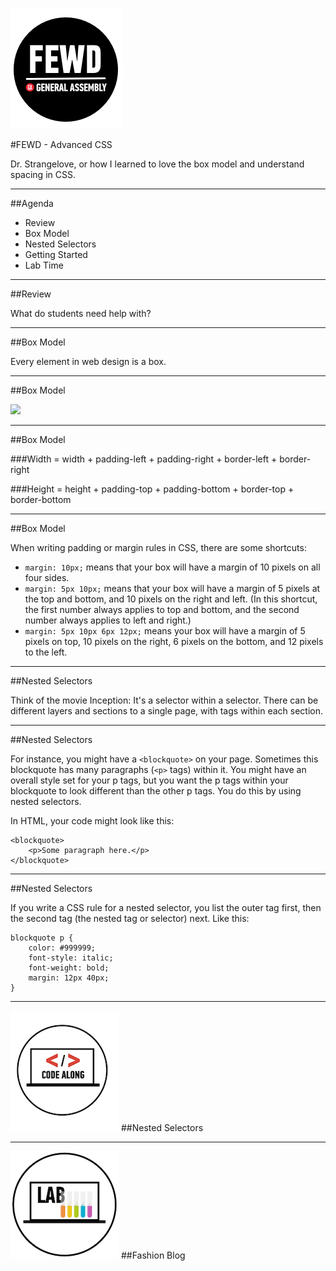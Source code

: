 ![GeneralAssemb.ly](../../img/icons/FEWD_Logo.png)

#FEWD - Advanced CSS

Dr. Strangelove, or how I learned to love the box model and understand spacing in CSS.

---


##Agenda

*	Review
*	Box Model
*	Nested Selectors
*	Getting Started
*	Lab Time

---

##Review

What do students need help with?

---


##Box Model

Every element in web design is a box. 

---


##Box Model

![](http://www.mandalatv.net/itp/drivebys/css/lib/img/box_model.gif)

---

##Box Model

###Width = width + padding-left + padding-right + border-left + border-right

###Height = height + padding-top + padding-bottom + border-top + border-bottom

---

##Box Model

When writing padding or margin rules in CSS, there are some shortcuts:

- ```margin: 10px;``` means that your box will have a margin of 10 pixels on all four sides.
- ```margin: 5px 10px;``` means that your box will have a margin of 5 pixels at the top and bottom, and 10 pixels on the right and left. (In this shortcut, the first number always applies to top and bottom, and the second number always applies to left and right.)
- ```margin: 5px 10px 6px 12px;``` means your box will have a margin of 5 pixels on top, 10 pixels on the right, 6 pixels on the bottom, and 12 pixels to the left.

---

##Nested Selectors 

Think of the movie Inception: It's a selector within a selector. There can be different layers and sections to a single page, with tags within each section.

---

##Nested Selectors

For instance, you might have a ```<blockquote>``` on your page. Sometimes this blockquote has many paragraphs (```<p>``` tags) within it. You might have an overall style set for your p tags, but you want the p tags within your blockquote to look different than the other p tags. You do this by using nested selectors.

In HTML, your code might look like this:

```
<blockquote>
    <p>Some paragraph here.</p>
</blockquote>

```

---

##Nested Selectors

If you write a CSS rule for a nested selector, you list the outer tag first, then the second tag (the nested tag or selector) next. Like this:

```
blockquote p {
    color: #999999;
    font-style: italic;
    font-weight: bold;
    margin: 12px 40px;
}
```

---


![GeneralAssemb.ly](../../img/icons/code_along.png)
##Nested Selectors

---


![GeneralAssemb.ly](../../img/icons/exercise_icon_md.png)
##Fashion Blog
